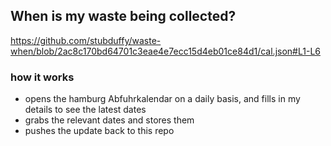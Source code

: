## When is my waste being collected?
  https://github.com/stubduffy/waste-when/blob/2ac8c170bd64701c3eae4e7ecc15d4eb01ce84d1/cal.json#L1-L6
  
  ### how it works
  - opens the hamburg Abfuhrkalendar on a daily basis, and fills in my details to see the latest dates
  - grabs the relevant dates and stores them
  - pushes the update back to this repo
  
